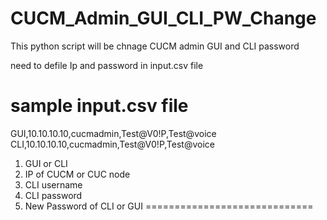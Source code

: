 # CUCM_Admin_GUI_CLI_PW_Change
This python script will be chnage CUCM admin GUI and CLI password

need to defile Ip and password in input.csv file

sample input.csv file
=============================
GUI,10.10.10.10,cucmadmin,Test@V0!P,Test@voice
CLI,10.10.10.10,cucmadmin,Test@V0!P,Test@voice
1) GUI or CLI
2) IP of CUCM or CUC node
3) CLI username
4) CLI password
5) New Password of CLI or GUI
=============================
